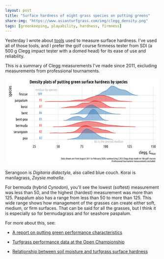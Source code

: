 ```yaml
---
layout: post
title: "Surface hardness of eight grass species on putting greens"
share-img: "https://www.asianturfgrass.com/img/clegg_density.png"
tags: [greenkeeping, playability, hardness, firmness]
---
```


Yesterday I wrote about [tools](https://www.asianturfgrass.com/2020-04-18-surface-hardness-correlations/) used to measure surface hardness. I've used all of those tools, and I prefer the golf course firmness tester from SDI (a 500 g Clegg impact tester with a domed head) for its ease of use and reliability.

This is a summary of Clegg measurements I've made since 2011, excluding measurements from professional tournaments.

![summary of clegg measurements on putting greens since 2011](/img/clegg_density.png)

Serangoon is *Digitaria didactyla*, also called blue couch. Korai is manilagrass, *Zoysia matrella*. 

For bermuda (hybrid *Cynodon*), you'll see the lowest (softest) measurement was less than 50, and the highest (hardest) measurement was more than 125. Paspalum also has a range from less than 50 to more than 125. This wide range shows how management of the grasses can create either soft, medium, or firm surfaces. That can be said for all the grasses, but I think it is especially so for bermudagrass and for seashore paspalum.

For more about this, see:

* [A report on putting green performance characteristics](http://www.files.asianturfgrass.com/20120802_data_report.pdf)

* [Turfgrass performance data at the Open Championship](https://www.blog.asianturfgrass.com/2010/07/turfgrass-performance-data-at-the-open-championship.html)

* [Relationship between soil moisture and turfgrass surface hardness](https://www.blog.asianturfgrass.com/2014/03/relationship-between-soil-moisture-and-turfgrass-surface-hardness.html)
